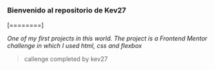 
### Bienvenido al repositorio de Kev27 


[========]


*One of my first projects in this world.
The project is a Frontend Mentor challenge in which I used html, css and flexbox*



>callenge completed by kev27